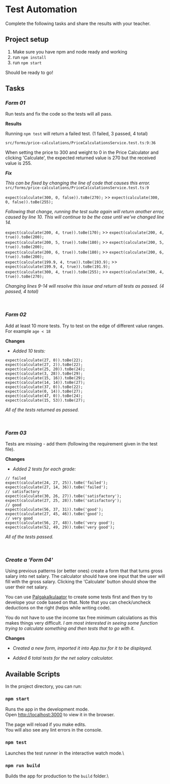 # Test Automation

Complete the following tasks and share the results with your teacher.

## Project setup

1. Make sure you have npm and node ready and working
2. run `npm install`
3. run `npm start`

Should be ready to go!

## Tasks

### *Form 01*
Run tests and fix the code so the tests will all pass.


**Results**

Running `npm test` will return a failed test. (1 failed, 3 passed, 4 total)

`src/forms/price-calculations/PriceCalculationsService.test.ts:9:36`

When setting the price to 300 and weight to 0 in the Price Calculator and clicking 'Calculate', the expected returned value is 270 but the received value is 255.


***Fix***

*This can be fixed by changing the line of code that causes this error.*<br>
`src/forms/price-calculations/PriceCalculationsService.test.ts:9`<br>

`expect(calculate(300, 0, false)).toBe(270);` >> `expect(calculate(300, 0, false)).toBe(255);`

*Following that change, running the test suite again will return another error, caused by line 10.*
*This will continue to be the case until we've changed line 14.*

`expect(calculate(200, 4, true)).toBe(170);` >> `expect(calculate(200, 4, true)).toBe(200);`<br>
`expect(calculate(200, 5, true)).toBe(180);` >> `expect(calculate(200, 5, true)).toBe(200);`<br>
`expect(calculate(200, 6, true)).toBe(180);` >> `expect(calculate(200, 6, true)).toBe(200);`<br>
`expect(calculate(199.9, 4, true)).toBe(193.9);` >> `expect(calculate(199.9, 4, true)).toBe(191.9);`<br>
`expect(calculate(300, 4, true)).toBe(255);` >> `expect(calculate(300, 4, true)).toBe(270);`<br>

*Changing lines 9-14 will resolve this issue and return all tests as passed. (4 passed, 4 total)*

<br>

### *Form 02*
Add at least 10 more tests. Try to test on the edge of different value ranges. For example `age < 18`


**Changes**

- *Added 10 tests:*

`expect(calculate(27, 0)).toBe(22);`<br>
`expect(calculate(27, 2)).toBe(22);`<br>
`expect(calculate(25, 20)).toBe(24);`<br>
`expect(calculate(3, 28)).toBe(29);`<br>
`expect(calculate(15, 16)).toBe(29);`<br>
`expect(calculate(14, 14)).toBe(27);`<br>
`expect(calculate(37, 0)).toBe(22);`<br>
`expect(calculate(0, 14)).toBe(27);`<br>
`expect(calculate(47, 0)).toBe(24);`<br>
`expect(calculate(15, 53)).toBe(27);`<br>

*All of the tests returned as passed.*

<br>

### *Form 03*
Tests are missing - add them (following the requirement given in the test file).


**Changes**

- *Added 2 tests for each grade:*

`// failed`<br>
`expect(calculate(24, 27, 25)).toBe('failed');`<br>
`expect(calculate(27, 14, 36)).toBe('failed');`<br>
`// satisfactory`<br>
`expect(calculate(30, 26, 27)).toBe('satisfactory');`<br>
`expect(calculate(27, 25, 28)).toBe('satisfactory');`<br>
`// good`<br>
`expect(calculate(56, 37, 31)).toBe('good');`<br>
`expect(calculate(27, 45, 46)).toBe('good');`<br>
`// very good`<br>
`expect(calculate(56, 27, 48)).toBe('very good');`<br>
`expect(calculate(52, 49, 29)).toBe('very good');`<br>

*All of the tests passed.*

<br>

### *Create a 'Form 04'*
Using previous patterns (or better ones) create a form that that turns gross salary into net salary. The calculator should have one input that the user will fill with the gross salary. Clicking the 'Calculate' button should show the user their net salary.

You can use [Palgakalkulaator](https://www.kalkulaator.ee/et/palgakalkulaator) to create some tests first and then try to develope your code based on that. Note that you can check/uncheck deductions on the right (helps while writing code).

You do not have to use the income tax free minimum calculations as this makes things very difficult. *I am most interested in seeing some function trying to calculate something and then tests that to go with it.*


**Changes**

- *Created a new form, imported it into App.tsx for it to be displayed.*

- *Added 6 total tests for the net salary calculator.*


## Available Scripts

In the project directory, you can run:

### `npm start`

Runs the app in the development mode.\
Open [http://localhost:3000](http://localhost:3000) to view it in the browser.

The page will reload if you make edits.\
You will also see any lint errors in the console.

### `npm test`

Launches the test runner in the interactive watch mode.\

### `npm run build`

Builds the app for production to the `build` folder.\
